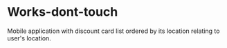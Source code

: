 # Works-dont-touch
Mobile application with discount card list ordered by its location relating to user's location.
